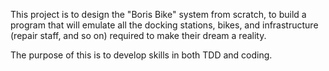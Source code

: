 This project is to design the "Boris Bike" system from scratch, to build a program that will emulate all the docking stations, bikes, and infrastructure (repair staff, and so on) required to make their dream a reality.

The purpose of this is to develop skills in both TDD and coding.
